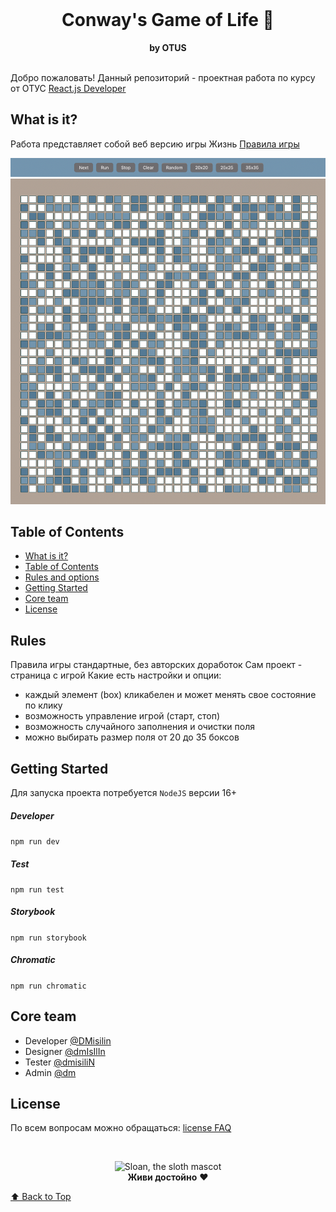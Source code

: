 <div align="center">
  <br>
  <h1>Conway's Game of Life 🌱</h1>
  <strong>by OTUS</strong>
</div>
<br>

Добро пожаловать! 
Данный репозиторий - проектная работа по курсу от ОТУС [React.js Developer](https://otus.ru/learning/225406/)

## What is it?

Работа представляет собой веб версию игры Жизнь [Правила игры](https://en.wikipedia.org/wiki/Conway%27s_Game_of_Life)

![img.png](img.png)

## Table of Contents

- [What is it?](#what-is-it)
- [Table of Contents](#table-of-contents)
- [Rules and options](#rules-and-options)
- [Getting Started](#getting-started)
- [Core team](#core-team)
- [License](#license)

## Rules

Правила игры стандартные, без авторских доработок
Сам проект - страница с игрой
Какие есть настройки и опции:
- каждый элемент (box) кликабелен и может менять свое состояние по клику
- возможность управление игрой (старт, стоп)
- возможность случайного заполнения и очистки поля
- можно выбирать размер поля от 20 до 35 боксов

## Getting Started

Для запуска проекта потребуется `NodeJS` версии 16+

##### Developer

`npm run dev`

##### Test

`npm run test`

##### Storybook

`npm run storybook`

##### Chromatic

`npm run chromatic`

## Core team

- Developer [@DMisilin](https://github.com/DMisilin)
- Designer [@dmIsIlIn](https://github.com/DMisilin)
- Tester [@dmisiliN](https://github.com/DMisilin)
- Admin [@dm](https://github.com/DMisilin)

## License

По всем вопросам можно обращаться:
[license FAQ](https://smallbusiness.ru/uploads/library/big/8289d5e363ff408d9d3a74a0477b7cb03f5930f5.jpg)

<br>

<p align="center">
  <img alt="Sloan, the sloth mascot" width="250px" src="https://thepracticaldev.s3.amazonaws.com/uploads/user/profile_image/31047/af153cd6-9994-4a68-83f4-8ddf3e13f0bf.jpg">
  <br>
  <strong>Живи достойно</strong> ❤️
</p>

[⬆ Back to Top](#Table-of-contents)
